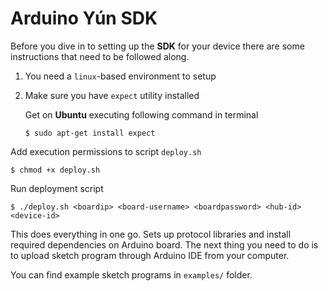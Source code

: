 # Arduino Yún SDK

Before you dive in to setting up the **SDK** for your device there are some instructions that need to be followed along.

1. You need a `linux`-based environment to setup
2. Make sure you have `expect` utility installed

   Get on **Ubuntu** executing following command in terminal

       $ sudo apt-get install expect

Add execution permissions to script `deploy.sh`

    $ chmod +x deploy.sh

Run deployment script

    $ ./deploy.sh <board­ip> <board-username> <board­password> <hub-id> <device-id>

This does everything in one go. Sets up protocol libraries and install required dependencies on Arduino board. The next thing you need to do is to upload sketch program through Arduino IDE from your computer.

You can find example sketch programs in `examples/` folder.